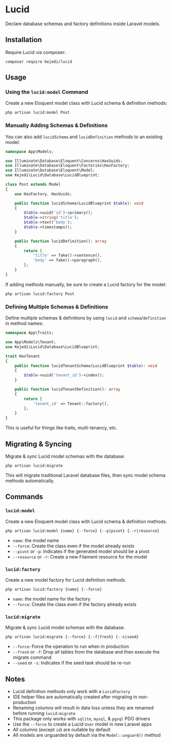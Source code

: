 # Lucid

Declare database schemas and factory definitions inside Laravel models.

## Installation

Require Lucid via composer:

```console
composer require kejedi/lucid
```

## Usage

### Using the `lucid:model` Command

Create a new Eloquent model class with Lucid schema & definition methods:

```console
php artisan lucid:model Post
```

### Manually Adding Schemas & Definitions

You can also add `lucidSchema` and `lucidDefinition` methods to an existing model:

```php
namespace App\Models;

use Illuminate\Database\Eloquent\Concerns\HasUuids;
use Illuminate\Database\Eloquent\Factories\HasFactory;
use Illuminate\Database\Eloquent\Model;
use Kejedi\Lucid\Database\LucidBlueprint;

class Post extends Model
{
    use HasFactory, HasUuids;

    public function lucidSchema(LucidBlueprint $table): void
    {
        $table->uuid('id')->primary();
        $table->string('title');
        $table->text('body');
        $table->timestamps();
    }

    public function lucidDefinition(): array
    {
        return [
            'title' => fake()->sentence(),
            'body' => fake()->paragraph(),
        ];
    }
}
```

If adding methods manually, be sure to create a Lucid factory for the model:

```console
php artisan lucid:factory Post
```

### Defining Multiple Schemas & Definitions

Define multiple schemas & definitions by using `lucid` and `schema`/`definition` in method names:

```php
namespace App\Traits;

use App\Models\Tenant;
use Kejedi\Lucid\Database\LucidBlueprint;

trait HasTenant
{
    public function lucidTenantSchema(LucidBlueprint $table): void
    {
        $table->uuid('tenant_id')->index();
    }

    public function lucidTenantDefinition(): array
    {
        return [
            'tenant_id' => Tenant::factory(),
        ];
    }
}
```

This is useful for things like traits, multi-tenancy, etc.

## Migrating & Syncing

Migrate & sync Lucid model schemas with the database:

```console
php artisan lucid:migrate
```

This will migrate traditional Laravel database files, then sync model schema methods automatically.

## Commands

### `lucid:model`

Create a new Eloquent model class with Lucid schema & definition methods.

```console
php artisan lucid:model {name} {--force} {--p|pivot} {--r|resource}
```

- `name`: the model name
- `--force`: Create the class even if the model already exists
- `--pivot` or `-p`: Indicates if the generated model should be a pivot
- `--resource` or `-r`: Create a new Filament resource for the model

### `lucid:factory`

Create a new model factory for Lucid definition methods.

```console
php artisan lucid:factory {name} {--force}
```

- `name`: the model name for the factory
- `--force`: Create the class even if the factory already exists

### `lucid:migrate`

Migrate & sync Lucid model schemas with the database.

```console
php artisan lucid:migrate {--force} {--f|fresh} {--s|seed}
```

- `--force`: Force the operation to run when in production
- `--fresh` or `-f`: Drop all tables from the database and then execute the migrate command
- `--seed` or `-s`: Indicates if the seed task should be re-run

## Notes

- Lucid definition methods only work with a `LucidFactory`
- IDE helper files are automatically created after migrating in non-production
- Renaming columns will result in data loss unless they are renamed before running `lucid:migrate`
- This package only works with `sqlite`, `mysql`, & `pgsql` PDO drivers
- Use the `--force` to create a Lucid `User` model in new Laravel apps
- All columns (except `id`) are nullable by default
- All models are unguarded by default via the `Model::unguard()` method
